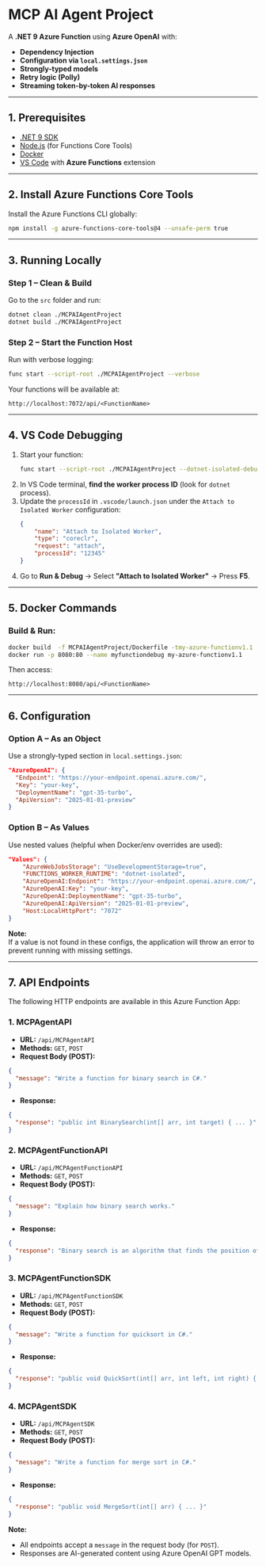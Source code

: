 
# MCP AI Agent Project

A **.NET 9 Azure Function** using **Azure OpenAI** with:
- **Dependency Injection**
- **Configuration via `local.settings.json`**
- **Strongly-typed models**
- **Retry logic (Polly)**
- **Streaming token-by-token AI responses**

---

## **1. Prerequisites**
- [.NET 9 SDK](https://dotnet.microsoft.com/download)
- [Node.js](https://nodejs.org) (for Functions Core Tools)
- [Docker](https://www.docker.com/)
- [VS Code](https://code.visualstudio.com/) with **Azure Functions** extension

---

## **2. Install Azure Functions Core Tools**

Install the Azure Functions CLI globally:

```bash
npm install -g azure-functions-core-tools@4 --unsafe-perm true
```

---

## **3. Running Locally**

### **Step 1 – Clean & Build**
Go to the `src` folder and run:

```bash
dotnet clean ./MCPAIAgentProject 
dotnet build ./MCPAIAgentProject
```

### **Step 2 – Start the Function Host**
Run with verbose logging:

```bash
func start --script-root ./MCPAIAgentProject --verbose
```

Your functions will be available at:

```
http://localhost:7072/api/<FunctionName>
```

---

## **4. VS Code Debugging**

1. Start your function:
   ```bash
   func start --script-root ./MCPAIAgentProject --dotnet-isolated-debug
   ```
2. In VS Code terminal, **find the worker process ID** (look for `dotnet` process).
3. Update the `processId` in `.vscode/launch.json` under the `Attach to Isolated Worker` configuration:
   ```json
   {
       "name": "Attach to Isolated Worker",
       "type": "coreclr",
       "request": "attach",
       "processId": "12345"
   }
   ```
4. Go to **Run & Debug** → Select **"Attach to Isolated Worker"** → Press **F5**.

---

## **5. Docker Commands**

### **Build & Run:**
```bash
docker build  -f MCPAIAgentProject/Dockerfile -tmy-azure-functionv1.1 .
docker run -p 8080:80 --name myfunctiondebug my-azure-functionv1.1

```

Then access:
```
http://localhost:8080/api/<FunctionName>
```

---

## **6. Configuration**

### **Option A – As an Object**
Use a strongly-typed section in `local.settings.json`:
```json
"AzureOpenAI": {
  "Endpoint": "https://your-endpoint.openai.azure.com/",
  "Key": "your-key",
  "DeploymentName": "gpt-35-turbo",
  "ApiVersion": "2025-01-01-preview"
}
```

### **Option B – As Values**
Use nested values (helpful when Docker/env overrides are used):
```json
"Values": {
    "AzureWebJobsStorage": "UseDevelopmentStorage=true",
    "FUNCTIONS_WORKER_RUNTIME": "dotnet-isolated",
    "AzureOpenAI:Endpoint": "https://your-endpoint.openai.azure.com/",
    "AzureOpenAI:Key": "your-key",
    "AzureOpenAI:DeploymentName": "gpt-35-turbo",
    "AzureOpenAI:ApiVersion": "2025-01-01-preview",
    "Host:LocalHttpPort": "7072"
}
```

**Note:**  
If a value is not found in these configs, the application will throw an error to prevent running with missing settings.


---

## **7. API Endpoints**

The following HTTP endpoints are available in this Azure Function App:

### **1. MCPAgentAPI**
- **URL:** `/api/MCPAgentAPI`
- **Methods:** `GET`, `POST`
- **Request Body (POST):**
```json
{
  "message": "Write a function for binary search in C#."
}
```
- **Response:**
```json
{
  "response": "public int BinarySearch(int[] arr, int target) { ... }"
}
```

### **2. MCPAgentFunctionAPI**
- **URL:** `/api/MCPAgentFunctionAPI`
- **Methods:** `GET`, `POST`
- **Request Body (POST):**
```json
{
  "message": "Explain how binary search works."
}
```
- **Response:**
```json
{
  "response": "Binary search is an algorithm that finds the position of a target value within a sorted array..."
}
```

### **3. MCPAgentFunctionSDK**
- **URL:** `/api/MCPAgentFunctionSDK`
- **Methods:** `GET`, `POST`
- **Request Body (POST):**
```json
{
  "message": "Write a function for quicksort in C#."
}
```
- **Response:**
```json
{
  "response": "public void QuickSort(int[] arr, int left, int right) { ... }"
}
```

### **4. MCPAgentSDK**
- **URL:** `/api/MCPAgentSDK`
- **Methods:** `GET`, `POST`
- **Request Body (POST):**
```json
{
  "message": "Write a function for merge sort in C#."
}
```
- **Response:**
```json
{
  "response": "public void MergeSort(int[] arr) { ... }"
}
```

**Note:**  
- All endpoints accept a `message` in the request body (for `POST`).
- Responses are AI-generated content using Azure OpenAI GPT models.

